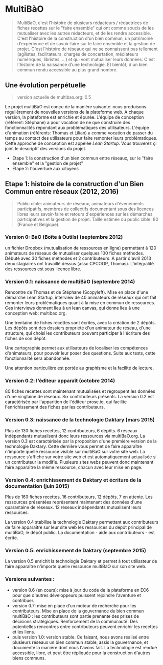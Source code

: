 # MultiBàO

> MultiBàO, c'est l'histoire de plusieurs rédacteurs / rédactrices de fiches recettes sur le "faire ensemble" qui ont comme soucis de les mutualiser avec les autres rédacteurs, et de les rendre accessible. C'est l'histoire de la construction d'un bien commun, un patrimoine d'expérience et de savoir-faire sur le faire ensemble et la gestion de projet. C'est l'histoire de réseaux qui ne se connaissent pas tellement (agilistes, facilitateurs, chargés de concertation, médiateurs numériques, libristes, ...) et qui vont mutualiser leurs données. C'est l'histoire de la naissance d'une technologie. Et bientôt, d'un bien commun rendu accessible au plus grand nombre. 

## Une évolution perpétuelle 

> version actuelle de multibao.org: 0.5

Le projet multiBàO est conçu de la manière suivante: nous produisons régulièrement de nouvelles versions de la plateforme web. A chaque version, la plateforme est enrichie et épurée. L'équipe de conception (référent: Stéphane) a pour vocation de ne que construire des fonctionnalités répondant aux problématiques des utilisateurs. L'équipe d'animation (référents: Thomas et Lilian) a comme vocation de passer du temps au contact des utilisateurs pour faire remonter leurs problématiques. Cette approche de conception est appelée *Lean Startup*. Vous trouverez çi joint le descriptif des versions du projet. 

* Etape 1: la construction d'un bien commun entre réseaux, sur le "faire ensemble" et la "gestion de projet" 
* Etape 2: l'ouverture aux citoyens

## Etape 1: histoire de la construction d'un Bien Commun entre réseaux (2012, 2016)

> Public cible: animateurs de réseaux, animateurs d'événements participatifs, membres de collectifs documentant sous des licences libres leurs savoir-faire et retours d'expériences sur les démarches participatives et la gestion de projet. Taille estimée du public cible: 80 (France et Belgique).

### Version 0: BàO (Boîte à Outils) (septembre 2012)

un fichier Dropbox (mutualisation de ressources en ligne) permettant à 120 animateurs de réseaux de mutualiser quelques 100 fiches méthodes. Débuté avec 30 fiches méthodes et 2 contributeurs. A partir d'avril 2013 deux stagiaires ont travaillé dessus (asso CPCOOP, Thomas). L'intégralité des ressources est sous licence libre. 

### Version 0.1: naissance de multiBàO (septembre 2014) 

Rencontre de Thomas et de Stéphane (Scopyleft). Mise en place d'une démarche Lean Startup, interview de 40 animateurs de réseaux qui ont fait remonter leurs problématiques quant à la mise en commun de ressources. Ces interviews donnent lieu à un lean canvas, qui donne lieu à une conception web: multibao.org. 

Une trentaine de fiches recettes sont écrites, avec la création de 2 dépôts. Les dépôts sont des dossiers propriété d'un animateur de réseau, d'une structure, qui choisi les contributeurs pouvant participer à l'écriture des fiches de son dépôt. 

Une cartographie permet aux utilisateurs de localiser les compétences d'animateurs, pour pouvoir leur poser des questions. Suite aux tests, cette fonctionnalité sera abandonnée. 

Une attention particulière est portée au graphisme et la facilité de lecture. 

### Version 0.2: l'éditeur apparaît (octobre 2014)

80 fiches recettes sont maintenant mutualisées et regroupent les données d'une vingtaine de réseaux. Six contributeurs présents. La version 0.2 est caractérisée par l'apparition de l'éditeur prose.io, qui facilite l'enrichissement des fiches par les contributeurs. 

### Version 0.3: naissance de la technologie Daktary (mars 2015)

Plus de 130 fiches recettes, 12 contributeurs, 6 dépôts. 6 réseaux indépendants mutualisent donc leurs ressources via multiBaO.org. La version 0.3 est caractérisée par la proposition d'une première version de la technologie Daktary. Cette dernière vous permet de faire apparaître n'importe quelle ressource visible sur multiBaO sur votre site web. La ressource s'affiche sur votre site web et est automatiquement actualisée si un contributeur la modifie. Plusieurs sites webs peuvent donc maintenant faire apparaître la même ressource, chacun avec leur mise en page. 

### Version 0.4: enrichissement de Daktary et écriture de la documentation (juin 2015)

Plus de 160 fiches recettes, 16 contributeurs, 12 dépôts, 7 en attente. Les ressources présentées représentent maintenant des données d'une quarantaine de réseaux. 12 réseaux indépendants mutualisent leurs ressources. 

La version 0.4 stabilise la technologie Daktary permettant aux contributeurs de faire apparaître sur leur site web les ressources du dépôt principal de multiBàO, le dépôt public. La documentation - aide aux contributeurs - est écrite. 

### Version 0.5: enrichissement de Daktary (septembre 2015)

La version 0.5 enrichit la technologie Daktary et permet à tout utilisateur de faire apparaître n'importe quelle ressource multiBàO sur son site web. 

### Versions suivantes : 

* version 0.6 (en cours): mise à jour du code de la plateforme en EC6 pour que d'autres développeurs puissent rejoindre l'aventure et contribuer. 
* version 0.7: mise en place d'un moteur de recherche pour les contributeurs. Mise en place de la gouvernance du bien commun multiBàO : les contributeurs sont partie prenante des prises de décisions stratégiques. Renforcement de la communauté. Des potentielles rencontres entre contributeurs peuvent enrichir les recettes et les liens. 
* puis version 1.0: version stable. Ce faisant, nous avons réalisé entre plusieurs réseaux un bien commun stable, assis la gouvernance, et documenté la manière dont nous l'avons fait. La technologie est rendue accessible, libre, et peut être répliquée pour la construction d'autres biens communs. 






